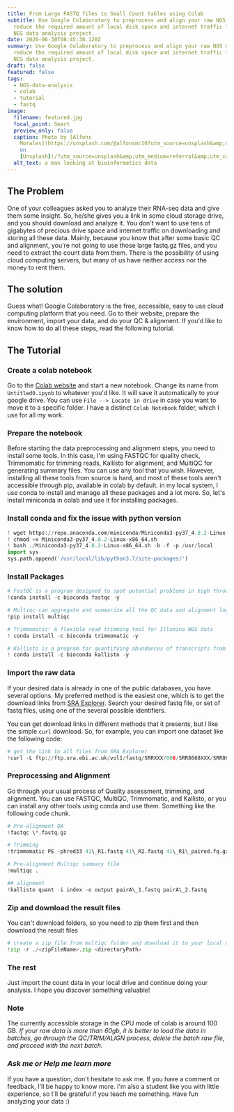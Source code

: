 ```yaml
---
title: From Large FASTQ files to Small Count tables using Colab
subtitle: Use Google Colaboratory to preprocess and align your raw NGS data to
  reduce the required amount of local disk space and internet traffic for your
  NGS data analysis project.
date: 2020-06-30T08:45:38.120Z
summary: Use Google Colaboratory to preprocess and align your raw NGS data to
  reduce the required amount of local disk space and internet traffic for your
  NGS data analysis project.
draft: false
featured: false
tags:
  - NGS-data-analysis
  - colab
  - tutorial
  - fastq
image:
  filename: featured.jpg
  focal_point: Smart
  preview_only: false
  caption: Photo by [Alfons
    Morales](https://unsplash.com/@alfonsmc10?utm_source=unsplash&amp;utm_medium=referral&amp;utm_content=creditCopyText)
    on
    [Unsplash](/?utm_source=unsplash&amp;utm_medium=referral&amp;utm_content=creditCopyText)
  alt_text: a man looking at bioinformatics data
---
```

## The Problem

One of your colleagues asked you to analyze their RNA-seq data and give them some insight. So, he/she gives you a link in some cloud storage drive, and you should download and analyze it. You don't want to use tens of gigabytes of precious drive space and internet traffic on downloading and storing all these data. Mainly, because you know that after some basic QC and alignment, you're not going to use those large fastq.gz files, and you need to extract the count data from them. There is the possibility of using cloud computing servers, but many of us have neither access nor the money to rent them.

## The solution

Guess what! Google Colaboratory is the free, accessible, easy to use cloud computing platform that you need. Go to their website, prepare the environment, import your data, and do your QC & alignment. If you'd like to know how to do all these steps, read the following tutorial.

## The Tutorial

### Create a colab notebook

Go to the [Colab website](https://colab.research.google.com/) and start a new notebook. Change its name from `Untitled0.ipynb` to whatever you'd like. It will save it automatically to your google drive. You can use `File --> Locate in drive` in case you want to move it to a specific folder. I have a distinct `Colab Notebook` folder, which I use for all my work.

### Prepare the notebook

Before starting the data preprocessing and alignment steps, you need to install some tools. In this case, I'm using FASTQC for quality check, Trimmomatic for trimming reads, Kallisto for alignment, and MultiQC for generating summary files. You can use any tool that you wish. However, installing all these tools from source is hard, and most of these tools aren't accessible through pip, available in colab by default. in my local system, I use conda to install and manage all these packages and a lot more. So, let's install miniconda in colab and use it for installing packages.

### Install conda and fix the issue with python version

```python
! wget https://repo.anaconda.com/miniconda/Miniconda3-py37_4.8.2-Linux-x86_64.sh
! chmod +x Miniconda3-py37_4.8.2-Linux-x86_64.sh
! bash ./Miniconda3-py37_4.8.2-Linux-x86_64.sh -b -f -p /usr/local
import sys
sys.path.append('/usr/local/lib/python3.7/site-packages/')
```

### Install Packages

```python
# FastQC is a program designed to spot potential problems in high throughput sequencing datasets.
!conda install -c bioconda fastqc -y
```

```python
# Multiqc can aggregate and summarize all the QC data and alignment log data in one file
!pip install multiqc
```

```python
# Trimmomatic: A flexible read trimming tool for Illumina NGS data
! conda install -c bioconda trimmomatic -y
```

```python
# Kallisto is a program for quantifying abundances of transcripts from RNA-Seq data, or more generally of target sequences using high-throughput sequencing reads
! conda install -c bioconda kallisto -y
```

### Import the raw data

If your desired data is already in one of the public databases, you have several options. My preferred method is the easiest one, which is to get the download links from [SRA Explorer](https://sra-explorer.info/). Search your desired fastq file, or set of fastq files, using one of the several possible identifiers.

You can get download links in different methods that it presents, but I like the simple `curl` download. So, for example, you can import one dataset like the following code:

```python
# get the link to all files from SRA Explorer
!curl -L ftp://ftp.sra.ebi.ac.uk/vol1/fastq/SRRXXX/006/SRR8668XXX/SRR8668XXX.fastq.gz -o SRR8668XXX\_GSM3639XXX\_skin\_HS2\_Homo\_sapiens\_RNA-Seq.fastq.gz
```

### Preprocessing and Alignment

Go through your usual process of Quality assessment, trimming, and alignment. You can use FASTQC, MultiQC, Trimmomatic, and Kallisto, or you can install any other tools using conda and use them. Something like the following code chunk.

```python
# Pre-alignment QA
!fastqc \*.fastq.gz
```

```python
# Trimming
!trimmomatic PE -phred33 41\_R1.fastq 41\_R2.fastq 41\_R1\_paired.fq.gz 41\_R1\_unpaired.fq.gz 41\_R2\_paired.fq.gz 41\_R2\_unpaired.fq.gz ILLUMINACLIP:contams\_forward\_rev.fa:2:30:10 LEADING:3 TRAILING:3 SLIDINGWINDOW:4:15 MINLEN:36
```

```python
# Pre-alignment Multiqc summary file
!multiqc .
```

```python
## alignment
!kallisto quant -i index -o output pairA\_1.fastq pairA\_2.fastq
```

### Zip and download the result files

You can't download folders, so you need to zip them first and then download the result files

```python
# create a zip file from multiqc folder and download it to your local drive
!zip -r ./<zipFileName>.zip <directoryPath>
```

### The rest

Just import the count data in your local drive and continue doing your analysis. I hope you discover something valuable!

### Note

The currently accessible storage in the CPU mode of colab is around 100 GB. *If your raw data is more than 60gb, it is better to load the data in batches, go through the QC/TRIM/ALIGN process, delete the batch raw file, and proceed with the next batch*.

### *Ask me or Help me learn more*

If you have a question, don't hesitate to ask me. If you have a comment or feedback, I'll be happy to know more. I'm also a student like you with little experience, so I'll be grateful if you teach me something. Have fun analyzing your data :)